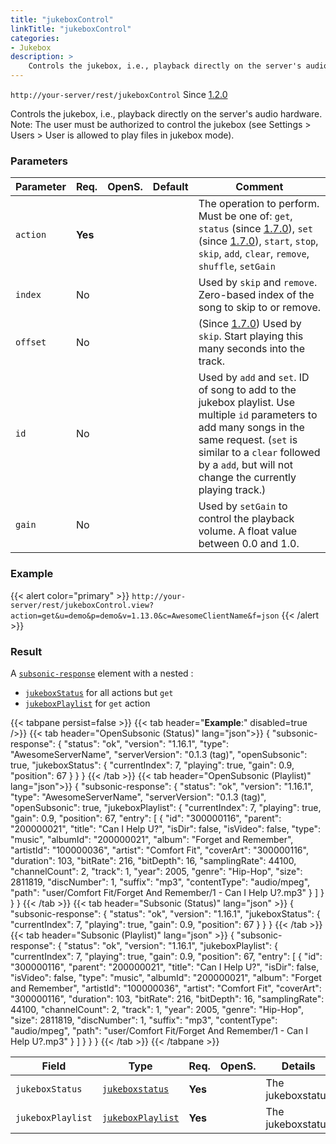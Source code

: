 ```yaml
---
title: "jukeboxControl"
linkTitle: "jukeboxControl"
categories:
- Jukebox
description: >
    Controls the jukebox, i.e., playback directly on the server's audio hardware.
---
```


`http://your-server/rest/jukeboxControl` Since [1.2.0](../../subsonic-versions)

Controls the jukebox, i.e., playback directly on the server's audio hardware. Note: The user must be authorized to control the jukebox (see Settings > Users > User is allowed to play files in jukebox mode).

### Parameters

| Parameter | Req. | OpenS. | Default | Comment |
| --- | --- | --- | --- | --- |
| `action` | **Yes** |  |   | The operation to perform. Must be one of: `get`, `status` (since [1.7.0](../../subsonic-versions)), `set` (since [1.7.0](../../subsonic-versions)), `start`, `stop`, `skip`, `add`, `clear`, `remove`, `shuffle`, `setGain` |
| `index` | No  |  |   | Used by `skip` and `remove`. Zero-based index of the song to skip to or remove. |
| `offset` | No  |  |   | (Since [1.7.0](../../subsonic-versions)) Used by `skip`. Start playing this many seconds into the track. |
| `id` | No  | |    | Used by `add` and `set`. ID of song to add to the jukebox playlist. Use multiple `id` parameters to add many songs in the same request. (`set` is similar to a `clear` followed by a `add`, but will not change the currently playing track.) |
| `gain` | No  |  |   | Used by `setGain` to control the playback volume. A float value between 0.0 and 1.0. |

### Example

{{< alert color="primary" >}} `http://your-server/rest/jukeboxControl.view?action=get&u=demo&p=demo&v=1.13.0&c=AwesomeClientName&f=json` {{< /alert >}}

### Result

A [`subsonic-response`](../../responses/subsonic-response) element with a nested :

- [`jukeboxStatus`](../../responses/jukeboxstatus) for all actions but `get`
- [`jukeboxPlaylist`](../../responses/jukeboxplaylist) for `get` action

{{< tabpane persist=false >}}
{{< tab header="**Example**:" disabled=true />}}
{{< tab header="OpenSubsonic (Status)" lang="json">}}
{
  "subsonic-response": {
    "status": "ok",
    "version": "1.16.1",
    "type": "AwesomeServerName",
    "serverVersion": "0.1.3 (tag)",
    "openSubsonic": true,
    "jukeboxStatus": {
      "currentIndex": 7,
      "playing": true,
      "gain": 0.9,
      "position": 67
    }
  }
}
{{< /tab >}}
{{< tab header="OpenSubsonic (Playlist)" lang="json">}}
{
  "subsonic-response": {
    "status": "ok",
    "version": "1.16.1",
    "type": "AwesomeServerName",
    "serverVersion": "0.1.3 (tag)",
    "openSubsonic": true,
    "jukeboxPlaylist": {
      "currentIndex": 7,
      "playing": true,
      "gain": 0.9,
      "position": 67,
      "entry": [
        {
          "id": "300000116",
          "parent": "200000021",
          "title": "Can I Help U?",
          "isDir": false,
          "isVideo": false,
          "type": "music",
          "albumId": "200000021",
          "album": "Forget and Remember",
          "artistId": "100000036",
          "artist": "Comfort Fit",
          "coverArt": "300000116",
          "duration": 103,
          "bitRate": 216,
          "bitDepth": 16,
          "samplingRate": 44100,
          "channelCount": 2,
          "track": 1,
          "year": 2005,
          "genre": "Hip-Hop",
          "size": 2811819,
          "discNumber": 1,
          "suffix": "mp3",
          "contentType": "audio/mpeg",
          "path": "user/Comfort Fit/Forget And Remember/1 - Can I Help U?.mp3"
        }
      ]
    }
  }
}
{{< /tab >}}
{{< tab header="Subsonic (Status)" lang="json" >}}
{
  "subsonic-response": {
    "status": "ok",
    "version": "1.16.1",
    "jukeboxStatus": {
      "currentIndex": 7,
      "playing": true,
      "gain": 0.9,
      "position": 67
    }
  }
}
{{< /tab >}}
{{< tab header="Subsonic (Playlist)" lang="json" >}}
{
  "subsonic-response": {
    "status": "ok",
    "version": "1.16.1",
    "jukeboxPlaylist": {
      "currentIndex": 7,
      "playing": true,
      "gain": 0.9,
      "position": 67,
      "entry": [
        {
          "id": "300000116",
          "parent": "200000021",
          "title": "Can I Help U?",
          "isDir": false,
          "isVideo": false,
          "type": "music",
          "albumId": "200000021",
          "album": "Forget and Remember",
          "artistId": "100000036",
          "artist": "Comfort Fit",
          "coverArt": "300000116",
          "duration": 103,
          "bitRate": 216,
          "bitDepth": 16,
          "samplingRate": 44100,
          "channelCount": 2,
          "track": 1,
          "year": 2005,
          "genre": "Hip-Hop",
          "size": 2811819,
          "discNumber": 1,
          "suffix": "mp3",
          "contentType": "audio/mpeg",
          "path": "user/Comfort Fit/Forget And Remember/1 - Can I Help U?.mp3"
        }
      ]
    }
  }
}
{{< /tab >}}
{{< /tabpane >}}

| Field |  Type | Req. | OpenS. | Details |
| --- | --- | --- | --- | --- |
| `jukeboxStatus` | [`jukeboxstatus`](../../responses/jukeboxstatus) | **Yes** |     | The jukeboxstatus |
| `jukeboxPlaylist` | [`jukeboxPlaylist`](../../responses/jukeboxplaylist) | **Yes** |     | The jukeboxstatus |

